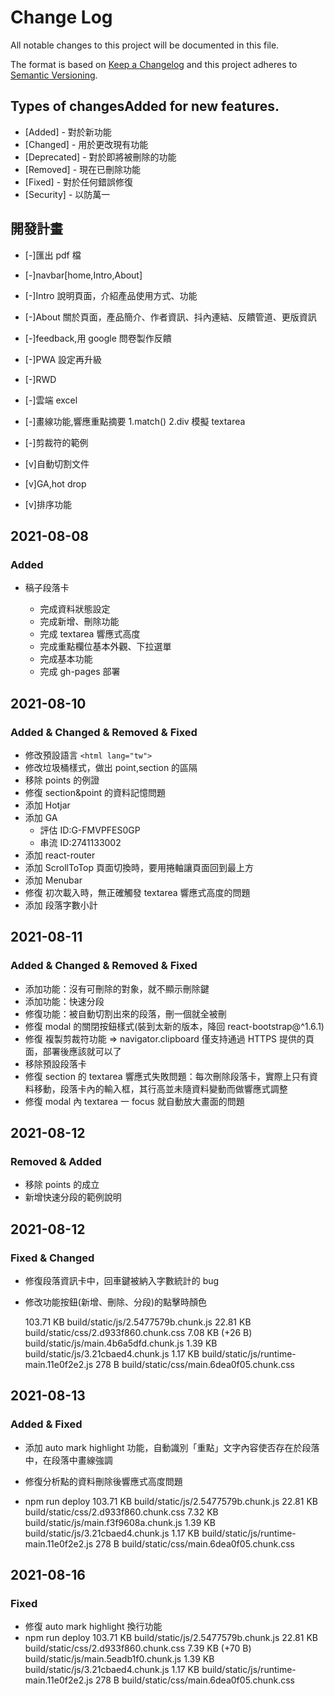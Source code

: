 # Change Log

All notable changes to this project will be documented in this file.

The format is based on [Keep a Changelog](http://keepachangelog.com/)
and this project adheres to [Semantic Versioning](http://semver.org/).

## Types of changesAdded for new features.

- [Added] - 對於新功能
- [Changed] - 用於更改現有功能
- [Deprecated] - 對於即將被刪除的功能
- [Removed] - 現在已刪除功能
- [Fixed] - 對於任何錯誤修復
- [Security] - 以防萬一

## 開發計畫

- [-]匯出 pdf 檔
- [-]navbar[home,Intro,About]
- [-]Intro 說明頁面，介紹產品使用方式、功能
- [-]About 關於頁面，產品簡介、作者資訊、抖內連結、反饋管道、更版資訊
- [-]feedback,用 google 問卷製作反饋
- [-]PWA 設定再升級
- [-]RWD
- [-]雲端 excel
- [-]畫線功能,響應重點摘要 1.match() 2.div 模擬 textarea

- [-]剪裁符的範例
- [v]自動切割文件
- [v]GA,hot drop
- [v]排序功能

## 2021-08-08

### Added

- 稿子段落卡

  - 完成資料狀態設定
  - 完成新增、刪除功能
  - 完成 textarea 響應式高度
  - 完成重點欄位基本外觀、下拉選單
  - 完成基本功能
  - 完成 gh-pages 部署

## 2021-08-10

### Added & Changed & Removed & Fixed

- 修改預設語言 `<html lang="tw">`
- 修改垃圾桶樣式，做出 point,section 的區隔
- 移除 points 的例證
- 修復 section&point 的資料記憶問題
- 添加 Hotjar
- 添加 GA
  - 評估 ID:G-FMVPFES0GP
  - 串流 ID:2741133002
- 添加 react-router
- 添加 ScrollToTop 頁面切換時，要用捲軸讓頁面回到最上方
- 添加 Menubar
- 修復 初次載入時，無正確觸發 textarea 響應式高度的問題
- 添加 段落字數小計

## 2021-08-11

### Added & Changed & Removed & Fixed

- 添加功能：沒有可刪除的對象，就不顯示刪除鍵
- 添加功能：快速分段
- 修復功能：被自動切割出來的段落，刪一個就全被刪
- 修復 modal 的關閉按鈕樣式(裝到太新的版本，降回 react-bootstrap@^1.6.1)
- 修復 複製剪裁符功能 => navigator.clipboard 僅支持通過 HTTPS 提供的頁面，部署後應該就可以了
- 移除預設段落卡
- 修復 section 的 textarea 響應式失敗問題：每次刪除段落卡，實際上只有資料移動，段落卡內的輸入框，其行高並未隨資料變動而做響應式調整
- 修復 modal 內 textarea 一 focus 就自動放大畫面的問題

## 2021-08-12

### Removed & Added

- 移除 points 的成立
- 新增快速分段的範例說明

## 2021-08-12

### Fixed & Changed

- 修復段落資訊卡中，回車鍵被納入字數統計的 bug
- 修改功能按鈕(新增、刪除、分段)的點擊時顏色

  103.71 KB build/static/js/2.5477579b.chunk.js
  22.81 KB build/static/css/2.d933f860.chunk.css
  7.08 KB (+26 B) build/static/js/main.4b6a5dfd.chunk.js
  1.39 KB build/static/js/3.21cbaed4.chunk.js
  1.17 KB build/static/js/runtime-main.11e0f2e2.js
  278 B build/static/css/main.6dea0f05.chunk.css

## 2021-08-13

### Added & Fixed

- 添加 auto mark highlight 功能，自動識別「重點」文字內容使否存在於段落中，在段落中畫線強調
- 修復分析點的資料刪除後響應式高度問題

- npm run deploy
  103.71 KB build/static/js/2.5477579b.chunk.js
  22.81 KB build/static/css/2.d933f860.chunk.css
  7.32 KB build/static/js/main.f3f9608a.chunk.js
  1.39 KB build/static/js/3.21cbaed4.chunk.js
  1.17 KB build/static/js/runtime-main.11e0f2e2.js
  278 B build/static/css/main.6dea0f05.chunk.css

## 2021-08-16

### Fixed

- 修復 auto mark highlight 換行功能
- npm run deploy
  103.71 KB build/static/js/2.5477579b.chunk.js
  22.81 KB build/static/css/2.d933f860.chunk.css
  7.39 KB (+70 B) build/static/js/main.5eadb1f0.chunk.js
  1.39 KB build/static/js/3.21cbaed4.chunk.js
  1.17 KB build/static/js/runtime-main.11e0f2e2.js
  278 B build/static/css/main.6dea0f05.chunk.css
